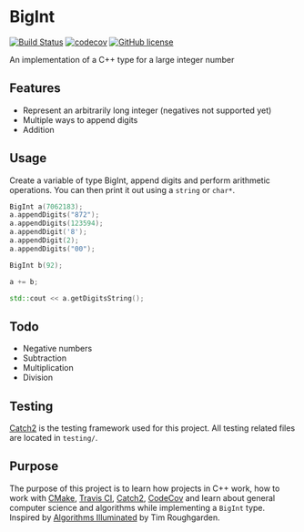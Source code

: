 # BigInt

[![Build Status](https://travis-ci.com/BenasB/BigInt.svg?branch=master)](https://travis-ci.com/BenasB/BigInt)
[![codecov](https://codecov.io/gh/BenasB/BigInt/branch/master/graph/badge.svg)](https://codecov.io/gh/BenasB/BigInt)
[![GitHub license](https://img.shields.io/badge/license-MIT-brightgreen)](https://github.com/BenasB/BigInt/blob/master/LICENSE)

An implementation of a C++ type for a large integer number

## Features
* Represent an arbitrarily long integer (negatives not supported yet)
* Multiple ways to append digits
* Addition

## Usage

Create a variable of type BigInt, append digits and perform arithmetic operations. You can then print it out using a `string` or `char*`.

```cpp
BigInt a(7062183);
a.appendDigits("872");
a.appendDigits(123594);
a.appendDigit('8');
a.appendDigit(2);
a.appendDigits("00");

BigInt b(92);

a += b;

std::cout << a.getDigitsString();
```

## Todo
* Negative numbers
* Subtraction
* Multiplication
* Division

## Testing

[Catch2](https://github.com/catchorg/Catch2) is the testing framework used for this project. All testing related files are located in `testing/`.

## Purpose

The purpose of this project is to learn how projects in C++ work, how to work with [CMake](https://cmake.org), [Travis CI](https://travis-ci.com), [Catch2](https://github.com/catchorg/Catch2), [CodeCov](https://codecov.io) and learn about general computer science and algorithms while implementing a `BigInt` type. Inspired by [Algorithms Illuminated](http://www.algorithmsilluminated.org) by Tim Roughgarden.